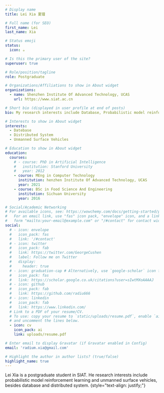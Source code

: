 ```yaml
---
# Display name
title: Lei Xia 夏镭

# Full name (for SEO)
first_name: Lei
last_name: Xia

# Status emoji
status:
  icon: ☕️

# Is this the primary user of the site?
superuser: true

# Role/position/tagline
role: Postgraduate

# Organizations/Affiliations to show in About widget
organizations:
  - name: Shenzhen Institute Of Advanced Technology, UCAS
    url: https://www.siat.ac.cn

# Short bio (displayed in user profile at end of posts)
bio: My research interests include Database, Probabilistic model reinforcement learning, unmanned surface vehicles.

# Interests to show in About widget
interests:
  - Datebase
  - Distributed System
  - Unmanned Surface Vehicles

# Education to show in About widget
education:
  courses:
    # - course: PhD in Artificial Intelligence
    #   institution: Stanford University
    #   year: 2012
    - course: MEng in Computer Technology
      institution: henzhen Institute Of Advanced Technology, UCAS
      year: 2021
    - course: BSc in Food Science And Engineering
      institution: Sichuan University
      year: 2016

# Social/Academic Networking
# For available icons, see: https://wowchemy.com/docs/getting-started/page-builder/#icons
#   For an email link, use "fas" icon pack, "envelope" icon, and a link in the
#   form "mailto:your-email@example.com" or "/#contact" for contact widget.
social:
  # - icon: envelope
  #   icon_pack: fas
  #   link: '/#contact'
  # - icon: twitter
  #   icon_pack: fab
  #   link: https://twitter.com/GeorgeCushen
  #   label: Follow me on Twitter
  #   display:
  #     header: true
  # - icon: graduation-cap # Alternatively, use `google-scholar` icon from `ai` icon pack
  #   icon_pack: fas
  #   link: https://scholar.google.co.uk/citations?user=sIwtMXoAAAAJ
  # - icon: github
  #   icon_pack: fab
  #   link: https://github.com/radiu666
  # - icon: linkedin
  #   icon_pack: fab
  #   link: https://www.linkedin.com/
  # Link to a PDF of your resume/CV.
  # To use: copy your resume to `static/uploads/resume.pdf`, enable `ai` icons in `params.yaml`,
  # and uncomment the lines below.
  - icon: cv
    icon_pack: ai
    link: uploads/resume.pdf

# Enter email to display Gravatar (if Gravatar enabled in Config)
email: 'radium.xia@gmail.com'

# Highlight the author in author lists? (true/false)
highlight_name: true
---
```


<!-- Alice Wu is a professor of artificial intelligence at the Stanford AI Lab. Her research interests include distributed robotics, mobile computing and programmable matter. She leads the Robotic Neurobiology group, which develops self-reconfiguring robots, systems of self-organizing robots, and mobile sensor networks. -->
Lei Xia is a postgraduate student in SIAT. He research interests include probabilistic model reinforcement learning and unmanned surface vehicles, besides database and distributed system.
{style="text-align: justify;"}
